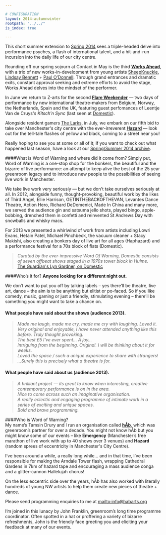 ```yaml
---

# CONFIGURATION
layout: 2014-autumnwinter
rootpath: "../../"
is_index: true

---
```

This short summer extension to [Spring 2014](/archive/2014-spring) sees a triple-headed delve into performance psyches, a flash of international talent, and a hit-and-run incursion into the daily life of our city centre.    
                
Rounding off our spring sojourn at Contact in May is the third **[Works Ahead](/current/2014-worksahead)**, with a trio of new works-in-development from young artists [SheepKnuckle](/current/2014-worksahead/sheepknuckle), [Lindsay Bennett](/current/2014-worksahead/bennett) + [Paul O’Donnell](/current/2014-worksahead/odonnell). Through grand entrances and dramatic exits, constant approval seeking and extreme efforts to avoid the stage, Works Ahead delves into the mindset of the performer.     
   
In June we return to Z-arts for the second **[Flare Weekender](/current/2014-flare)** — two days of performance by new international theatre-makers from Belgium, Norway, the Netherlands, Spain and the UK, featuring guest perfomances of Leentje Van de Cruys's *Kitsch’n Sync* (last seen at [Domestic](/archive/2013-domestic/vandecruys)).       
      
Alongside resident gamers [The Larks](http://www.the-larks.com), in July, we embark on our fifth bid to take over Manchester's city centre with the ever-irreverent **[Hazard](/current/2014-hazard)** — look out for the tell-tale flashes of yellow and black, coming to a street near you!        
        
Really hoping to see you at some or all of it; if you want to check out what happened last season, have a look at our [Spring/Summer 2014 archive](/current/2014-springsummer).    
        
####What is Word of Warning and where did it come from?
Simply put, Word of Warning is a one-stop shop for the bonkers, the beautiful and the bizarre of live performance: an attempt to keep alive the best of the 25 year greenroom legacy and to introduce new people to the possibilities of seeing live work in Manchester.

We take live work very seriously — but we don't take ourselves seriously at all. In 2012, alongside funny, thought-provoking, beautiful work by the likes of Third Angel, Ellie Harrison, GETINTHEBACKOFTHEVAN, Levantes Dance Theatre, Action Hero, Richard DeDomenici, Made In China and many more, we served the audience gin and satsuma jello shots, played bingo, apple-bobbing, drenched them in confetti and reinvented St Andrews Day with snowballs and whisky macs.        
       
For 2013 we presented a whirlwind of work from artists including Lowri Evans, Hetain Patel, Michael Pinchbeck, the vacuum cleaner + Stacy Makishi, also creating a bonkers day of live art for all ages (Haphazard) and a performance festival for a 70s block of flats (Domestic).       

>*Curated by the ever-impressive Word Of Warning, Domestic consists of seven offbeat shows staged in a 1970s tower block in Hulme.*<br>[The Guardian's Lyn Gardner, on Domestic](http://www.theguardian.com/stage/2013/nov/02/this-weeks-theatre)
        
####Who’s it for?
**Anyone looking for a different night out.**    

We don’t want to put you off by talking labels – yes there’ll be theatre, live art, dance – the aim is to be anything but elitist or po-faced. So if you like comedy, music, gaming or just a friendly, stimulating evening – there’ll be something you might want to take a chance on.    

#### What people have said about the shows (audience 2013).    
>*Made me laugh, made me cry, made me cry with laughing. Loved it.*       
>*Very original and enjoyable, I have never attended anything like this before. Truly thought provoking.*       
>*The best £5 I've ever spent… A joy…*      
>*Intriguing from the beginning. Original. I will be thinking about it for weeks.*      
>*Loved the space / such a unique experience to share with strangers!*       
>*…Surely this is precisely what a theatre is for.*       
         
#### What people have said about us (audience 2013).    
>*A brilliant project — its great to know when interesting, creative contemporary performance is on in the area.*       
>*Nice to come across such an imaginative organisation.*        
>*A really eclectic and engaging programme of intimate work in a series of exciting and unique spaces.*        
>*Bold and brave programming.*      
       
####Who is Word of Warning?         
My name’s Tamsin Drury and I run an organisation called **[hÅb](/hab)**, which was greenroom’s partner for over a decade. You might not know hÅb but you might know some of our events – like **Emergency** (Manchester’s free marathon of live work with up to 40 shows over 3 venues) and **Hazard** (random sprees of eccentricity in Manchester's City Centre).

I’ve been around a while, a really long while… and in that time, I’ve been responsible for making the Arndale Tower flash, wrapping Cathedral Gardens in 7km of hazard tape and encouraging a mass audience conga and a glitter-cannon Hallelujah chorus!    

On the less eccentric side over the years, hÅb has also worked with literally hundreds of young NW artists to help them create new pieces of theatre + dance.
          
Please send programming enquiries to me at <mailto:info@habarts.org>             

I’m joined in this lunacy by John Franklin, greenroom’s long time programme coordinator. Often spotted in a hat or proffering a variety of bizarre refreshments, John is the friendly face greeting you and eliciting your feedback at many of our events.
